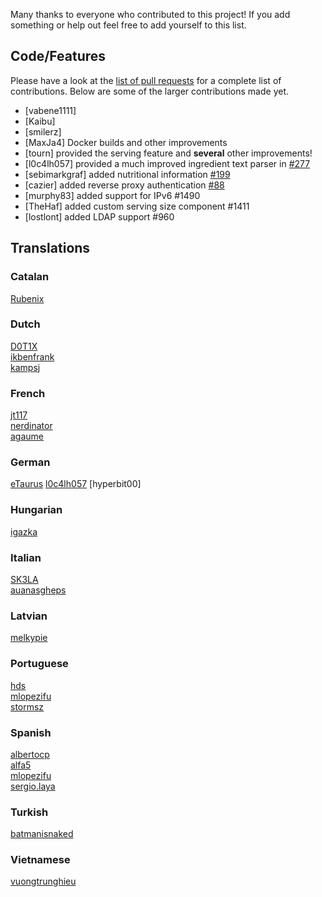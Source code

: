Many thanks to everyone who contributed to this project! If you add something or help out feel free to add yourself
to this list.

## Code/Features
Please have a look at the [list of pull requests](https://github.com/vabene1111/recipes/pulls) for 
a complete list of contributions.
Below are some of the larger contributions made yet.

- [vabene1111]
- [Kaibu]
- [smilerz]
- [MaxJa4] Docker builds and other improvements
- [tourn] provided the serving feature and **several** other improvements!
- [l0c4lh057] provided a much improved ingredient text parser in [#277](https://github.com/vabene1111/recipes/pull/277)
- [sebimarkgraf] added nutritional information [#199](https://github.com/vabene1111/recipes/pull/199)
- [cazier] added reverse proxy authentication [#88](https://github.com/vabene1111/recipes/pull/88)
- [murphy83] added support for IPv6 #1490
- [TheHaf] added custom serving size component #1411
- [lostlont] added LDAP support #960

## Translations

### Catalan 
[Rubenix](https://www.transifex.com/user/profile/rubenix/)

### Dutch
[D0T1X](https://www.transifex.com/user/profile/D0T1X/)  
[ikbenfrank](https://www.transifex.com/user/profile/ikbenfrank/)  
[kampsj](https://www.transifex.com/user/profile/kampsj/)  

### French
[jt117](https://www.transifex.com/user/profile/jt117/)  
[nerdinator](https://www.transifex.com/user/profile/nerdinator/)  
[agaume](https://www.transifex.com/user/profile/agaume/)  

### German
[eTaurus](https://www.transifex.com/user/profile/eTaurus/)
[l0c4lh057](https://www.transifex.com/user/profile/l0c4lh057/)
[hyperbit00]

### Hungarian
[igazka](https://www.transifex.com/user/profile/igazka/)

### Italian
[SK3LA](https://www.transifex.com/user/profile/SK3LA/)  
[auanasgheps](https://www.transifex.com/user/profile/auanasgheps/)  

### Latvian
[melkypie](https://github.com/melkypie)

### Portuguese

[hds](https://www.transifex.com/user/profile/hds/)  
[mlopezifu](https://www.transifex.com/user/profile/mlopezifu/)  
[stormsz](https://www.transifex.com/user/profile/stormsz/)  

### Spanish

[albertocp](https://www.transifex.com/user/profile/albertocp/)  
[alfa5](https://www.transifex.com/user/profile/alfa5/)  
[mlopezifu](https://www.transifex.com/user/profile/mlopezifu/)  
[sergio.laya](https://www.transifex.com/user/profile/sergio.laya/)  

### Turkish

[batmanisnaked](https://www.transifex.com/user/profile/batmanisnaked/)

### Vietnamese

[vuongtrunghieu](https://www.transifex.com/user/profile/vuongtrunghieu/)
